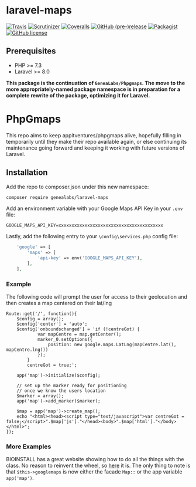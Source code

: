 # laravel-maps

[![Travis](https://img.shields.io/travis/GeneaLabs/laravel-maps.svg)](https://travis-ci.org/GeneaLabs/laravel-maps)
[![Scrutinizer](https://img.shields.io/scrutinizer/g/GeneaLabs/laravel-maps.svg)](https://scrutinizer-ci.com/g/GeneaLabs/laravel-maps)
[![Coveralls](https://img.shields.io/coveralls/GeneaLabs/laravel-maps.svg)](https://coveralls.io/github/GeneaLabs/laravel-maps)
[![GitHub (pre-)release](https://img.shields.io/github/release/GeneaLabs/laravel-maps/all.svg)](https://github.com/GeneaLabs/laravel-maps)
[![Packagist](https://img.shields.io/packagist/dt/GeneaLabs/laravel-maps.svg)](https://packagist.org/packages/genealabs/laravel-maps)
[![GitHub license](https://img.shields.io/badge/license-MIT-blue.svg)](https://raw.githubusercontent.com/GeneaLabs/laravel-maps/master/LICENSE)

## Prerequisites
- PHP >= 7.3
- Laravel >= 8.0

**This package is the continuation of `GeneaLabs/Phpgmaps`. The move to the more appropriately-named package namespace is in preparation for a complete rewrite of the package, optimizing it for Laravel.**

# PhpGmaps
This repo aims to keep appitventures/phpgmaps alive, hopefully filling in temporarily until they make their repo
available again, or else continuing its maintenance going forward and keeping it working with future versions of
Laravel.

## Installation
Add the repo to composer.json under this new namespace:
```sh
composer require genealabs/laravel-maps
```

Add an environment variable with your Google Maps API Key in your `.env` file:
```
GOOGLE_MAPS_API_KEY=xxxxxxxxxxxxxxxxxxxxxxxxxxxxxxxxxxxxxxxx
```

Lastly, add the following entry to your `\config\services.php` config file:
```php
    'google' => [
        'maps' => [
            'api-key' => env('GOOGLE_MAPS_API_KEY'),
        ],
    ],
```

### Example
The following code will prompt the user for access to their geolocation and then creates a map centered on their lat/lng

    Route::get('/', function(){
        $config = array();
        $config['center'] = 'auto';
        $config['onboundschanged'] = 'if (!centreGot) {
                var mapCentre = map.getCenter();
                marker_0.setOptions({
                    position: new google.maps.LatLng(mapCentre.lat(), mapCentre.lng())
                });
            }
            centreGot = true;';

        app('map')->initialize($config);

        // set up the marker ready for positioning
        // once we know the users location
        $marker = array();
        app('map')->add_marker($marker);

        $map = app('map')->create_map();
        echo "<html><head><script type="text/javascript">var centreGot = false;</script>".$map['js']."</head><body>".$map['html']."</body></html>";
    });

### More Examples
BIOINSTALL has a great website showing how to do all the things with the class. No reason to reinvent the wheel, so [here](http://biostall.com/demos/google-maps-v3-api-codeigniter-library/) it is. The only thing to note is that `$this->googlemaps` is now either the facade `Map::` or the app variable `app('map')`.

